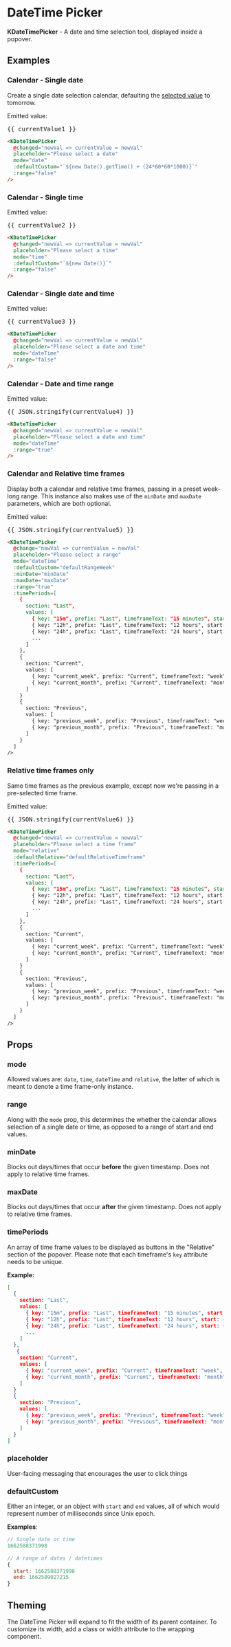 # DateTime Picker

<div v-if="hasMounted">

**KDateTimePicker** - A date and time selection tool, displayed inside a popover.

## Examples

### Calendar - Single date

Create a single date selection calendar, defaulting the [selected value](#defaultcustom) to tomorrow.

<div>
  <KDateTimePicker
    @changed="newVal => currentValue1 = newVal"
    placeholder="Please select a date"
    mode="date"
    :defaultCustom="defaultSingleTomorrow"
    :range="false"
  />
  <div class="mt-6">Emitted value: <pre class="json">{{ currentValue1 }}</pre></div>
</div>

```html
<KDateTimePicker
  @changed="newVal => currentValue = newVal"
  placeholder="Please select a date"
  mode="date"
  :defaultCustom="`${new Date().getTime() + (24*60*60*1000)}`"
  :range="false"
/>
```

### Calendar - Single time

<div>
  <KDateTimePicker
    @changed="newVal => currentValue2 = newVal"
    placeholder="Please select a time"
    mode="time"
    :defaultCustom="defaultSingleToday"
    :range="false"
  />
  <div class="mt-6">Emitted value: <pre class="json">{{ currentValue2 }}</pre></div>
</div>

```html
<KDateTimePicker
  @changed="newVal => currentValue = newVal"
  placeholder="Please select a time"
  mode="time"
  :defaultCustom="`${new Date()}`"
  :range="false"
/>
```

### Calendar - Single date and time

<div>
  <KDateTimePicker
    @changed="newVal => currentValue3 = newVal"
    placeholder="Please select a date and time"
    mode="dateTime"
    :range="false"
  />
  <div class="mt-6">Emitted value: <pre class="json">{{ currentValue3 }}</pre></div>
</div>

```html
<KDateTimePicker
  @changed="newVal => currentValue = newVal"
  placeholder="Please select a date and time"
  mode="dateTime"
  :range="false"
/>
```

### Calendar - Date and time range

<div>
  <KDateTimePicker
    @changed="newVal => currentValue4 = newVal"
    placeholder="Please select a date and time"
    mode="dateTime"
    :range="true"
  />
  <div class="mt-6">Emitted value: <pre class="json">{{ JSON.stringify(currentValue4) }}</pre></div>
</div>

```html
<KDateTimePicker
  @changed="newVal => currentValue = newVal"
  placeholder="Please select a date and time"
  mode="dateTime"
  :range="true"
/>
```

### Calendar and Relative time frames

Display both a calendar and relative time frames, passing in a preset week-long range.
This instance also makes use of the `minDate` and `maxDate` parameters, which are both optional.

<div>
  <KDateTimePicker
    @changed="newVal => currentValue5 = newVal"
    placeholder="Please select a range"
    mode="dateTime"
    :defaultCustom="defaultRangeWeek"
    :minDate="minDate"
    :maxDate="maxDate"
    :range="true"
    :timePeriods="exampleTimeFrames"
  />
  <div class="mt-6">Emitted value: <pre class="json">{{ JSON.stringify(currentValue5) }}</pre></div>
</div>

```html
<KDateTimePicker 
  @change="newVal => currentValue = newVal"
  placeholder="Please select a range"
  mode="dateTime"
  :defaultCustom="defaultRangeWeek"
  :minDate="minDate"
  :maxDate="maxDate"
  :range="true"
  :timePeriods=[
    {
      section: "Last",
      values: [
        { key: "15m", prefix: "Last", timeframeText: "15 minutes", start: () => {}, end: () => {} },
        { key: "12h", prefix: "Last", timeframeText: "12 hours", start: () => {}, end: () => {} },
        { key: "24h", prefix: "Last", timeframeText: "24 hours", start: () => {}, end: () => {} },
        ...
      ]
    },
    {
      section: "Current",
      values: [
        { key: "current_week", prefix: "Current", timeframeText: "week", start: () => {}, end: () => {} },
        { key: "current_month", prefix: "Current", timeframeText: "month", start: () => {}, end: () => {} },
      ]
    }
    {
      section: "Previous",
      values: [
        { key: "previous_week", prefix: "Previous", timeframeText: "week", start: () => {}, end: () => {} },
        { key: "previous_month", prefix: "Previous", timeframeText: "month", start: () => {}, end: () => {} },
      ]
    }
  ]
/>
```

### Relative time frames only

Same time frames as the previous example, except now we're passing in a pre-selected time frame.

<div>
  <KDateTimePicker
    @changed="newVal => currentValue6 = newVal"
    placeholder="Please select a time frame"
    mode="relative"
    :defaultRelative="defaultRelativeTimeframe"
    :timePeriods="exampleTimeFrames"
  />
  <div class="mt-6">Emitted value: <pre class="json">{{ JSON.stringify(currentValue6) }}</pre></div>
</div>

```html
<KDateTimePicker
  @changed="newVal => currentValue = newVal"
  placeholder="Please select a time frame"
  mode="relative"
  :defaultRelative="defaultRelativeTimeframe"
  :timePeriods=[
    {
      section: "Last",
      values: [
        { key: "15m", prefix: "Last", timeframeText: "15 minutes", start: () => {}, end: () => {} },
        { key: "12h", prefix: "Last", timeframeText: "12 hours", start: () => {}, end: () => {} },
        { key: "24h", prefix: "Last", timeframeText: "24 hours", start: () => {}, end: () => {} },
        ...
      ]
    },
    {
      section: "Current",
      values: [
        { key: "current_week", prefix: "Current", timeframeText: "week", start: () => {}, end: () => {} },
        { key: "current_month", prefix: "Current", timeframeText: "month", start: () => {}, end: () => {} },
      ]
    }
    {
      section: "Previous",
      values: [
        { key: "previous_week", prefix: "Previous", timeframeText: "week", start: () => {}, end: () => {} },
        { key: "previous_month", prefix: "Previous", timeframeText: "month", start: () => {}, end: () => {} },
      ]
    }
  ]
/>
```

## Props

### mode

Allowed values are: `date`, `time`, `dateTime` and `relative`, the latter of which is meant to denote a time frame-only instance.

### range

Along with the `mode` prop, this determines the whether the calendar allows selection of a single date or time, as opposed to a range of start and end values.

### minDate

Blocks out days/times that occur **before** the given timestamp. Does not apply to relative time frames.

### maxDate

Blocks out days/times that occur **after** the given timestamp. Does not apply to relative time frames.

### timePeriods

An array of time frame values to be displayed as buttons in the "Relative" section of the popover.  Please note that each timeframe's `key` attribute needs to be unique.

**Example:**

```json
[
  {
    section: "Last",
    values: [
      { key: "15m", prefix: "Last", timeframeText: "15 minutes", start: () => {}, end: () => {} },
      { key: "12h", prefix: "Last", timeframeText: "12 hours", start: () => {}, end: () => {} },
      { key: "24h", prefix: "Last", timeframeText: "24 hours", start: () => {}, end: () => {} },
      ...
    ]
  },
   {
    section: "Current",
    values: [
      { key: "current_week", prefix: "Current", timeframeText: "week", start: () => {}, end: () => {} },
      { key: "current_month", prefix: "Current", timeframeText: "month", start: () => {}, end: () => {} },
    ]
  }
  {
    section: "Previous",
    values: [
      { key: "previous_week", prefix: "Previous", timeframeText: "week", start: () => {}, end: () => {} },
      { key: "previous_month", prefix: "Previous", timeframeText: "month", start: () => {}, end: () => {} },
    ]
  }
]
```

### placeholder

User-facing messaging that encourages the user to click things

### defaultCustom

Either an integer, or an object with `start` and `end` values, all of which would represent number of milliseconds since Unix epoch.  

**Examples**:

```js
// Single date or time
1662588371998

// A range of dates / datetimes
{
  start: 1662588371998
  end: 1662589027215
}
```

## Theming

The DateTime Picker will expand to fit the width of its parent container. To customize its width, add a class or width attribute to the wrapping component.

</div>

<script>
import { TimePeriods, TimeframeKeys } from '../../docs/.vuepress/utils/KDatePickerMockData'

const exampleTimeFrames = [
  {
    section: 'Last',
    values: [
      TimePeriods.get(TimeframeKeys.FIFTEEN_MIN),
      TimePeriods.get(TimeframeKeys.ONE_HOUR),
      TimePeriods.get(TimeframeKeys.THREE_HOUR),
      TimePeriods.get(TimeframeKeys.SIX_HOUR),
      TimePeriods.get(TimeframeKeys.TWELVE_HOUR),
      TimePeriods.get(TimeframeKeys.ONE_DAY),
      TimePeriods.get(TimeframeKeys.SEVEN_DAY),
      TimePeriods.get(TimeframeKeys.THIRTY_DAY)
    ]
  },
  {
    section: 'Current',
    values: [
      TimePeriods.get(TimeframeKeys.CURRENT_WEEK),
      TimePeriods.get(TimeframeKeys.CURRENT_MONTH)
    ]
  },
  {
    section: 'Previous',
    values: [
      TimePeriods.get(TimeframeKeys.PREVIOUS_WEEK),
      TimePeriods.get(TimeframeKeys.PREVIOUS_MONTH)
    ]
  }
]

export default {
  data() {
    return {
      hasMounted: false,
      currentValue1: '',
      currentValue2: '',
      currentValue3: '',
      currentValue4: '',
      currentValue5: '',
      currentValue6: '',
      defaultSingleToday: new Date().getTime(),
      defaultSingleTomorrow: new Date().getTime() + (1*24*60*60*1000),
      defaultRangeTwoDay: {
        start: new Date().getTime() - (2*24*60*60*1000),
        end: new Date().getTime()
      },
      defaultRangeWeek: {
        start: new Date().getTime() - (7*24*60*60*1000),
        end: new Date().getTime()
      },
      maxDate: new Date().getTime(),
      minDate: new Date().getTime() - (365*24*60*60*1000),
      exampleTimeFrames
    }
  },
  computed: {
    defaultRelativeTimeframe () {
      return TimePeriods.get(TimeframeKeys.ONE_DAY)
    }
  },
  mounted() {
    this.hasMounted = true
  }
}
</script>

<style lang="scss" scoped>
pre.json {
  font-size: var(--type-xs);
  white-space: pre-wrap;
}

// Allows page to scroll further, thereby linking to correct section
h2, h3 {
  margin-top: 2rem;
}
.theme-default-content {
  margin-bottom: 20rem;
}
</style>
